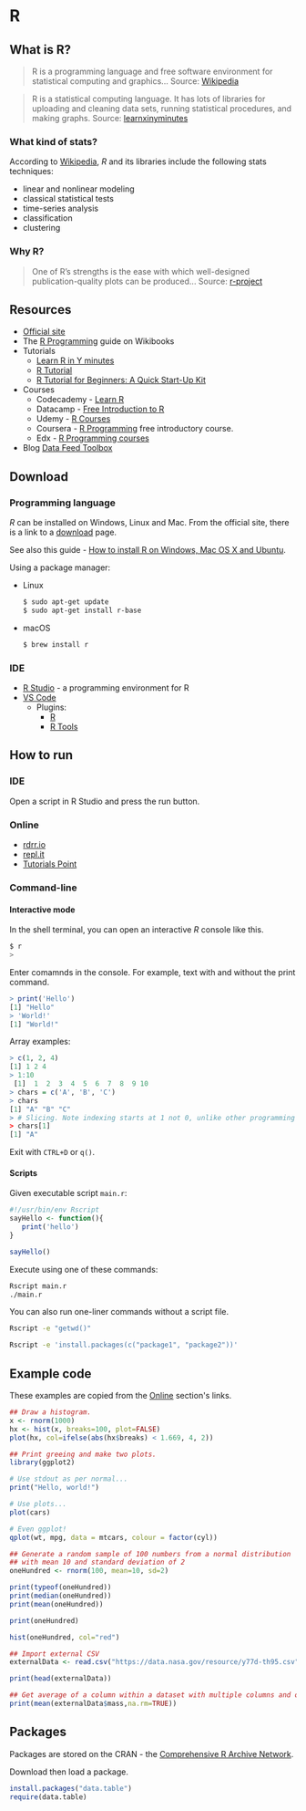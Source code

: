 # R

## What is R?

> R is a programming language and free software environment for statistical computing and graphics... Source: [Wikipedia](https://en.wikipedia.org/wiki/R_(programming_language))

> R is a statistical computing language. It has lots of libraries for uploading and cleaning data sets, running statistical procedures, and making graphs. Source: [learnxinyminutes](https://learnxinyminutes.com/docs/r/)

### What kind of stats?

According to [Wikipedia](https://en.wikipedia.org/wiki/R_(programming_language)), _R_ and its libraries include the following stats techniques:

- linear and nonlinear modeling
- classical statistical tests
- time-series analysis
- classification
- clustering

### Why R?

> One of R’s strengths is the ease with which well-designed publication-quality plots can be produced... Source: [r-project](https://www.r-project.org/about.html)

## Resources

- [Official site](https://www.r-project.org/)
- The [R Programming](https://en.wikibooks.org/wiki/R_Programming) guide on Wikibooks
- Tutorials
    - [Learn R in Y minutes](https://learnxinyminutes.com/docs/r/)
    - [R Tutorial ](https://www.statmethods.net/r-tutorial/index.html)
    - [R Tutorial for Beginners: A Quick Start-Up Kit](https://www.datasciencecentral.com/profiles/blogs/r-tutorial-for-beginners-a-quick-start-up-kit)
- Courses
    - Codecademy - [Learn R](https://www.codecademy.com/learn/learn-r)
    - Datacamp - [Free Introduction to R](https://www.datacamp.com/courses/free-introduction-to-r)
    - Udemy - [R Courses](https://www.udemy.com/topic/r-programming-language/)
    - Coursera - [R Programming](https://www.coursera.org/learn/r-programming) free introductory course.
    - Edx - [R Programming courses](https://www.edx.org/learn/r-programming)
- Blog
    [Data Feed Toolbox](http://datafeedtoolbox.com/)

## Download

### Programming language

_R_ can be installed on Windows, Linux and Mac. From the official site, there is a link to a [download](https://cran.r-project.org/mirrors.html) page.

See also this guide - [How to install R on Windows, Mac OS X and Ubuntu](https://www.datacamp.com/community/tutorials/installing-R-windows-mac-ubuntu).

Using a package manager:

- Linux
    ```sh
    $ sudo apt-get update
    $ sudo apt-get install r-base
    ```
- macOS
    ```sh
    $ brew install r
    ```

### IDE

- [R Studio](https://rstudio.com/products/rstudio/download/) - a programming environment for R
- [VS Code](https://code.visualstudio.com/)
    - Plugins:
        - [R](https://marketplace.visualstudio.com/items?itemName=Ikuyadeu.r)
        - [R Tools](https://marketplace.visualstudio.com/items?itemName=Mikhail-Arkhipov.r)

## How to run

### IDE

Open a script in R Studio and press the run button.

### Online

- [rdrr.io](https://rdrr.io/snippets/)
- [repl.it](https://repl.it/languages/rlang)
- [Tutorials Point](https://www.tutorialspoint.com/execute_r_online.php)

### Command-line

#### Interactive mode

In the shell terminal, you can open an interactive _R_ console like this.

```sh
$ r
>
```

Enter comamnds in the console. For example, text with and without the print command.

```r
> print('Hello')
[1] "Hello"
> 'World!'
[1] "World!"
```

Array examples:

```r
> c(1, 2, 4)
[1] 1 2 4
> 1:10
 [1]  1  2  3  4  5  6  7  8  9 10
> chars = c('A', 'B', 'C')
> chars
[1] "A" "B" "C"
> # Slicing. Note indexing starts at 1 not 0, unlike other programming languages.
> chars[1]
[1] "A"
```

Exit with `CTRL+D` or `q()`.


#### Scripts

Given executable script `main.r`:

```r
#!/usr/bin/env Rscript
sayHello <- function(){
   print('hello')
}

sayHello()
```

Execute using one of these commands:

```sh
Rscript main.r
./main.r
```

You can also run one-liner commands without a script file.

```sh
Rscript -e "getwd()"

Rscript -e 'install.packages(c("package1", "package2"))'
```

## Example code

These examples are copied from the [Online](#online) section's links.


```r
## Draw a histogram.
x <- rnorm(1000)
hx <- hist(x, breaks=100, plot=FALSE)
plot(hx, col=ifelse(abs(hx$breaks) < 1.669, 4, 2))
```

```r
## Print greeing and make two plots.
library(ggplot2)

# Use stdout as per normal...
print("Hello, world!")

# Use plots...
plot(cars)

# Even ggplot!
qplot(wt, mpg, data = mtcars, colour = factor(cyl))
```

```r
## Generate a random sample of 100 numbers from a normal distribution
## with mean 10 and standard deviation of 2
oneHundred <- rnorm(100, mean=10, sd=2)

print(typeof(oneHundred))
print(median(oneHundred))
print(mean(oneHundred))

print(oneHundred)

hist(oneHundred, col="red")
```

```r
## Import external CSV
externalData <- read.csv("https://data.nasa.gov/resource/y77d-th95.csv")

print(head(externalData))

## Get average of a column within a dataset with multiple columns and omit NA rows:
print(mean(externalData$mass,na.rm=TRUE))
```

## Packages

Packages are stored on the CRAN - the [Comprehensive R Archive Network](https://cran.r-project.org/).

Download then load a package.

```r
install.packages("data.table")
require(data.table)
```
